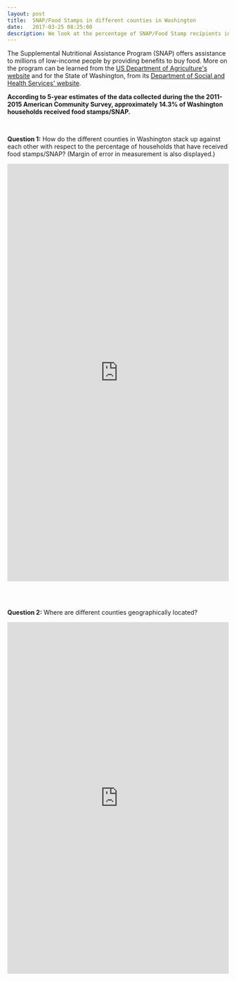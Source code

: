 ```yaml
---
layout: post
title:  SNAP/Food Stamps in different counties in Washington
date:   2017-03-25 08:25:00
description: We look at the percentage of SNAP/Food Stamp recipients in different counties in WA
---
```

The Supplemental Nutritional Assistance Program (SNAP) offers assistance to millions of low-income people by providing benefits to buy food. More on the program can be learned from the [US Department of Agriculture's website](https://www.fns.usda.gov/snap/supplemental-nutrition-assistance-program-snap) and for the State of Washington, from its [Department of Social and Health Services' website](https://www.dshs.wa.gov/esa/community-services-offices/basic-food).


**According to 5-year estimates of the data collected during the the 2011-2015 American Community Survey, approximately 14.3% of Washington households received food stamps/SNAP.**

<br>

**Question 1:** How do the different counties in Washington stack up against each other with respect to the percentage of households that have received food stamps/SNAP? (Margin of error in measurement is also displayed.)
<iframe frameborder="0" allowtransparency="true" height="950" width="100%" src="https://gonzagasbacada.github.io/assets/2017-3-25-snap/countyplots.html"></iframe>


<br><br>

**Question 2:** Where are different counties geographically located? 

<iframe frameborder="0" allowtransparency="true" height="800" width="100%" src="https://gonzagasbacada.github.io/assets/2017-3-25-snap/snapleaflet.html"></iframe>
